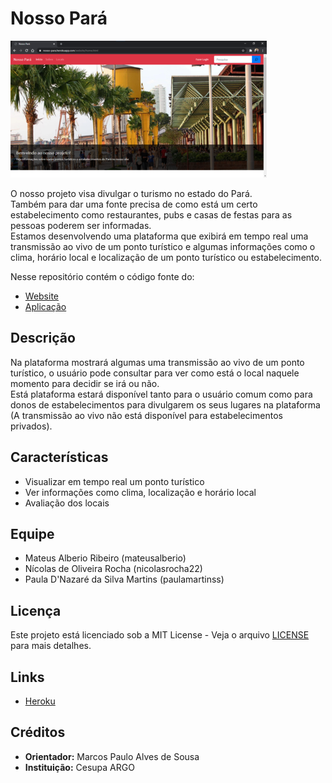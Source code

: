 # Nosso Pará

![website](./images/website.png)

O nosso projeto visa divulgar o turismo no estado do Pará.<br>
Também para dar uma fonte precisa de como está um certo estabelecimento como restaurantes, pubs e casas de festas para as pessoas poderem ser informadas.<br>
Estamos desenvolvendo uma plataforma que exibirá em tempo real uma transmissão ao vivo de um ponto turístico e algumas informações como o clima, horário local e localização de um ponto turístico ou estabelecimento.

Nesse repositório contém o código fonte do:

- [Website](./website)
- [Aplicação](./src)

## Descrição

Na plataforma mostrará algumas uma transmissão ao vivo de um ponto turístico, o usuário pode consultar para ver como está o local naquele momento para decidir se irá ou não.<br>
Está plataforma estará disponível tanto para o usuário comum como para donos de estabelecimentos para divulgarem os seus lugares na plataforma (A transmissão ao vivo não está disponível para estabelecimentos privados).

## Características

- Visualizar em tempo real um ponto turístico
- Ver informações como clima, localização e horário local
- Avaliação dos locais

## Equipe

- Mateus Alberio Ribeiro (mateusalberio)
- Nícolas de Oliveira Rocha (nicolasrocha22)
- Paula D'Nazaré da Silva Martins (paulamartinss)

## Licença

Este projeto está licenciado sob a MIT License - Veja o arquivo [LICENSE](./LICENSE) para mais detalhes.

## Links

- [Heroku](https://nosso-para.herokuapp.com/)

## Créditos

- **Orientador:** Marcos Paulo Alves de Sousa
- **Instituição:** Cesupa ARGO